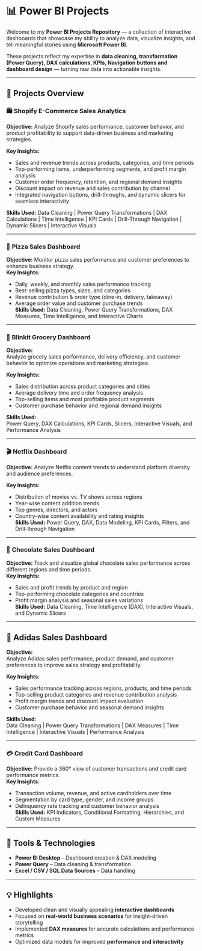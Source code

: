 # 📊 Power BI Projects  

Welcome to my **Power BI Projects Repository** — a collection of interactive dashboards that showcase my ability to analyze data, visualize insights, and tell meaningful stories using **Microsoft Power BI**.  

These projects reflect my expertise in **data cleaning, transformation (Power Query), DAX calculations, KPIs, Navigation buttons and dashboard design** — turning raw data into actionable insights.  

---

## 🚀 Projects Overview  
### 🛍️ **Shopify E-Commerce Sales Analytics**  
**Objective:** Analyze Shopify sales performance, customer behavior, and product profitability to support data-driven business and marketing strategies.  

**Key Insights:**  
- Sales and revenue trends across products, categories, and time periods  
- Top-performing items, underperforming segments, and profit margin analysis  
- Customer order frequency, retention, and regional demand insights  
- Discount impact on revenue and sales contribution by channel  
- Integrated navigation buttons, drill-throughs, and dynamic slicers for seamless interactivity  

**Skills Used:** Data Cleaning | Power Query Transformations | DAX Calculations | Time Intelligence | KPI Cards | Drill-Through Navigation | Dynamic Slicers | Interactive Visuals  

---

### 🍕 **Pizza Sales Dashboard**  
**Objective:** Monitor pizza sales performance and customer preferences to enhance business strategy.  
**Key Insights:**  
- Daily, weekly, and monthly sales performance tracking  
- Best-selling pizza types, sizes, and categories  
- Revenue contribution & order type (dine-in, delivery, takeaway)  
- Average order value and customer purchase trends  
**Skills Used:** Data Cleaning, Power Query Transformations, DAX Measures, Time Intelligence, and Interactive Charts  

---

### 🛒 **Blinkit Grocery Dashboard**  
**Objective:**  
Analyze grocery sales performance, delivery efficiency, and customer behavior to optimize operations and marketing strategies.  

**Key Insights:**  
- Sales distribution across product categories and cities  
- Average delivery time and order frequency analysis  
- Top-selling items and most profitable product segments  
- Customer purchase behavior and regional demand insights  

**Skills Used:**  
Power Query, DAX Calculations, KPI Cards, Slicers, Interactive Visuals, and Performance Analysis  

---


### 🎬 **Netflix Dashboard**  
**Objective:** Analyze Netflix content trends to understand platform diversity and audience preferences.  

**Key Insights:**  
- Distribution of movies vs. TV shows across regions  
- Year-wise content addition trends  
- Top genres, directors, and actors  
- Country-wise content availability and rating insights  
**Skills Used:** Power Query, DAX, Data Modeling, KPI Cards, Filters, and Drill-through Navigation  

---

### 🍫 **Chocolate Sales Dashboard**  
**Objective:** Track and visualize global chocolate sales performance across different regions and time periods.  
**Key Insights:**  
- Sales and profit trends by product and region  
- Top-performing chocolate categories and countries  
- Profit margin analysis and seasonal sales variations  
**Skills Used:** Data Cleaning, Time Intelligence (DAX), Interactive Visuals, and Dynamic Slicers  

---

## 👟 Adidas Sales Dashboard  
**Objective:**  
Analyze Adidas sales performance, product demand, and customer preferences to improve sales strategy and profitability.  

**Key Insights:**  
- Sales performance tracking across regions, products, and time periods  
- Top-selling product categories and revenue contribution analysis  
- Profit margin trends and discount impact evaluation  
- Customer purchase behavior and seasonal demand insights  

**Skills Used:**  
Data Cleaning | Power Query Transformations | DAX Measures | Time Intelligence | Interactive Visuals | Performance Analysis  

---

### 💳 **Credit Card Dashboard**  
**Objective:** Provide a 360° view of customer transactions and credit card performance metrics.  
**Key Insights:**  
- Transaction volume, revenue, and active cardholders over time  
- Segmentation by card type, gender, and income groups  
- Delinquency rate tracking and customer behavior analysis  
**Skills Used:** KPI Indicators, Conditional Formatting, Hierarchies, and Custom Measures  

---

## 🧠 Tools & Technologies  
- **Power BI Desktop** – Dashboard creation & DAX modeling  
- **Power Query** – Data cleaning & transformation  
- **Excel / CSV / SQL Data Sources** – Data handling  

---

## 💡 Highlights  
- Developed clean and visually appealing **interactive dashboards**  
- Focused on **real-world business scenarios** for insight-driven storytelling  
- Implemented **DAX measures** for accurate calculations and performance metrics  
- Optimized data models for improved **performance and interactivity**  

